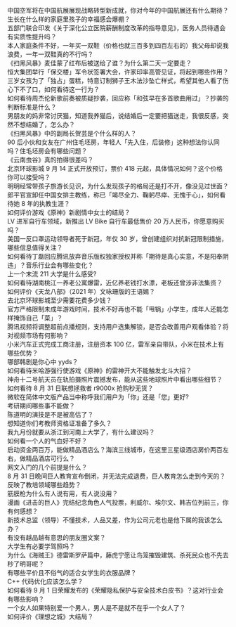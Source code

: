 中国空军将在中国航展展现战略转型新成就，你对今年的中国航展还有什么期待？  
生长在什么样的家庭里孩子的幸福感会爆棚？  
五部门联合印发《关于深化公立医院薪酬制度改革的指导意见》，医务人员待遇会有实质性提升吗？  
本人家庭条件不好，一年买一双鞋（价格也就三百多到四百左右的）我父母却说我浪费，一年一双鞋真的不行吗？  
《扫黑风暴》麦佳蒙了红布后被送给了谁？为什么第二天一定要走？  
恒大集团举行「保交楼」军令状签署大会，许家印率高管见证，将起到哪些作用？  
三岁女孩为了「独占」蛋糕，特意订制狮子王木法沙坠亡样式，希望其他人看了伤心下不了口，如何看待这一行为？  
如何看待周杰伦新歌前奏被质疑抄袭，回应称「和弦早在多首歌曲用过」？抄袭的判断标准是什么？  
男朋友的妈非常讨厌猫，知道我养猫后，说结婚后一定要把猫送走，我很反感，突然不想结婚了，怎么办？  
《扫黑风暴》中的副局长贺芸是个什么样的人？  
90 后小伙和女友在广州住毛坯房，年轻人「先入住，后装修」这种想法你认同吗？住毛坯房会有哪些问题？  
《云南虫谷》真的拍得很差吗？  
北京环球影城 9 月 14 正式开放预订，票价 418 元起，具体情况如何？这个价格你可以接受吗？  
明明经常带孩子旅游长见识，为什么发现孩子的格局还是打不开，像没见过世面？  
郎平官宣卸任中国女排主教练，称已「竭尽全力、鞠躬尽瘁、无愧于心」，如何看待她 8 年的执教生涯？  
如何评价游戏《原神》新剧情中女士的结局？  
LV 进军自行车领域，新推出 LV Bike 自行车最低售价 20 万人民币，你愿意购买吗？  
美国一反口罩运动领导者死于新冠，年仅 30 岁，曾创建组织对抗新冠限制措施，哪些信息值得关注？  
如何看待丁磊回应腾讯放弃音乐版权独家授权并称「期待是真心实意，不是阳奉阴违」？音乐行业会有哪些变化？  
上一个末流 211 大学是什么感受?  
如何看待湖南桃江一养老公寓爆雷，近亿养老钱打水漂，老板还曾涉非法集资？  
如何评价《天龙八部》（2021 年）文咏珊版的王语嫣？  
去北京环球影城至少需要花费多少钱？  
官方严格限制未成年游戏时间，技术不好再也不能「甩锅」小学生，成年人还能怎样掩饰自己「菜」？  
腾讯视频将调整超前点播规则，支持用户选集解锁，是否会改善用户观看体验？将对视频市场有何影响？  
小米汽车正式完成工商注册，注册资本 100 亿，雷军亲自带队，小米在技术上有哪些优势？  
哪部韩剧是你心中 yyds？  
如何看待米哈游强行使游戏《原神》的雷神开大不能触发北斗大招？  
神舟十二号航天员在轨拍摄照片震撼发布，能从这些地球照片中看出哪些细节？  
如何看待 8 月 31 日联想拯救者 r9000x 抢购秒无货？  
微软在简体中文版产品当中称呼我们用户为「你」还是「您」更好?  
考研期间哪些事不能做？  
陈道明的演技是不是被高估了？  
想知道你们考教师资格证准备了多久？  
我九月份就要从浙江到河南上大学了，有什么建议吗？  
如何看一个人的气血好不好？  
启动资金两百万，能做精品酒店么？海滨三线城市，在这里三星级酒店房价两百左右，做精品酒店可行么？  
网文入门的几个前提是什么？  
8 月 31 日晚间巨人教育宣布倒闭，并无法完成退费，巨人教育怎么走到今天的？反映了教培领域哪些趋势？  
筋膜枪为什么有人说有用，有人说没用？  
漫画《进击的巨人》完结纪念角色人气投票，利威尔、埃尔文、韩吉位列前三，你有何感想？  
新技术总监（领导）不懂技术，人品又差，作为公司元老也是他下属的我该怎么办？  
有没有越品越有意思的朋友圈文案？  
大学生有必要学驾照吗？  
为什么《海贼王》德雷斯罗萨篇中，藤虎宁愿让鸟笼摧毁建筑、杀死民众也不先去秒了明哥呢？  
有哪些平价且不俗气的适合女学生的衣服品牌？  
C++ 代码优化应该怎么学？  
如何看待 9 月 1 日荣耀发布的《荣耀隐私保护与安全技术白皮书》？这对行业会有哪些影响？  
一个女人如果特别爱一个男人，男人是不是就不在乎一个女人了？  
如何评价《理想之城》大结局？  

